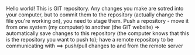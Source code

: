 Hello world! This is GIT repository.
Any changes you make are sotred into your computer, but to commit them to the repository (actually change the file you're working on), you need to stage them.
Push a repository - move it from one system (my computer) to another (the GIT website) => automatically save changes to this repository (the computer knows that this is the repository you want to push to); have a remote repository to be communicating with
==> push/pull changes to and from the remote server